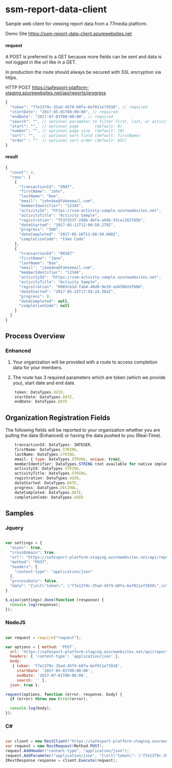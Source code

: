 # ssm-report-data-client
Sample web client for viewing report data from a 77media platform.

Demo Site https://ssm-report-data-client.azurewebsites.net

#### request
A POST is preferred to a GET because more fields can be sent and data is not logged in the url like in a GET.

In production the route should always be secured with SSL encryption via https.

HTTP POST
https://safesport-platform-staging.azurewebsites.net/api/reports/progress

```javascript
{
  "token": "f7e1379c-35ad-45f9-b0fa-6ef011e73938", // required
  "startDate": "2017-05-01T00:00:00", // required
  "endDate": "2017-07-01T00:00:00", // required
  "search": "", // optional parameter to filter first, last, or activity (default: '')
  "start": "",  // optional page       (default: 0)
  "number": "", // optional page size  (default: 10)
  "sort": "",   // optional sort field (default: firstName)
  "order" : ""  // optional sort order (default: ASC)
} 
```

#### result

```javascript
{
  "count": 2,
  "rows": [
    {
      "transactionId": "9987",
      "firstName": "John",
      "lastName": "Doe",
      "email": "johndoe@fakeemail.com",
      "memberIdentifier": "12345",
      "activityId": "https://ssm-activity-sample.azurewebsites.net",
      "activityTitle": "Activity Sample",
      "registration": "f53f253f-248b-4bfa-a94b-55cac283765b",
      "dateStarted": "2017-05-11T12:00:50.279Z",
      "progress": "100",
      "dateCompleted": "2017-05-16T12:00:50.000Z",
      "completionCode": "Fake Code"
    },
    {
      "transactionId": "88367"
      "firstName": "Jane",
      "lastName": "Doe",
      "email": "janedoe@fakeemail.com",
      "memberIdentifier": "12346",
      "activityId": "https://ssm-activity-sample.azurewebsites.net",
      "activityTitle": "Activity Sample",
      "registration": "6903cb1d-fab4-48d0-9e39-ed45002df600",
      "dateStarted": "2017-05-25T17:58:24.384Z",
      "progress": 0,
      "dateCompleted": null,
      "completionCode": null
    }
  ]
}
```

## Process Overview
### Enhanced

1. Your organization will be provided with a route to access completion data for your members.

2. The route has 3 required parameters which are token (which we provide you), start date and end date.
```javascript
    token: DataTypes.UUID,
    startDate: DataTypes.DATE,
    endDate: DataTypes.DATE
```

## Organization Registration Fields
The following fields will be reported to your organization whether you are pulling the data (Enhanced) or having the data pushed to you (Real-Time).
```javascript
    transactionId: DataTypes: INTEGER,
    firstName: DataTypes.STRING,
    lastName: DataTypes.STRING,
    email: { type: DataTypes.STRING, unique: true},
    memberIdentifier: DataTypes.STRING (not available for native implementations),
    activityId: DataTypes.STRING,
    activityTitle: DataTypes.STRING,
    registration: DataTypes.UUID,
    dateStarted: DataTypes.DATE,
    progress: DataTypes.DECIMAL,
    dateCompleted: DataTypes.DATE,
    completionCode: DataTypes.UUID  

```


## Samples
### Jquery

```javascript

var settings = {
  "async": true,
  "crossDomain": true,
  "url": "https://safesport-platform-staging.azurewebsites.net/api/reports/progress",
  "method": "POST",
  "headers": {
    "content-type": "application/json"
  },
  "processData": false,
  "data": "{\n\t\"token\": \"f7e1379c-35ad-45f9-b0fa-6ef011e73938\",\n\t\"startDate\": \"2017-05-01T00:00:00\",\n\t\"endDate\": \"2017-07-01T00:00:00\",\n\t\"search\": \"\"\n}"
}

$.ajax(settings).done(function (response) {
  console.log(response);
});

```


### NodeJS

```javascript

var request = require("request");

var options = { method: 'POST',
  url: 'https://safesport-platform-staging.azurewebsites.net/api/reports/progress',
  headers: { 'content-type': 'application/json' },
  body: 
   { token: 'f7e1379c-35ad-45f9-b0fa-6ef011e73938',
     startDate: '2017-05-01T00:00:00',
     endDate: '2017-07-01T00:00:00',
     search: '' },
  json: true };

request(options, function (error, response, body) {
  if (error) throw new Error(error);

  console.log(body);
});

```

### C#

```csharp

var client = new RestClient("https://safesport-platform-staging.azurewebsites.net/api/reports/progress");
var request = new RestRequest(Method.POST);
request.AddHeader("content-type", "application/json");
request.AddParameter("application/json", "{\n\t\"token\": \"f7e1379c-35ad-45f9-b0fa-6ef011e73938\",\n\t\"startDate\": \"2017-05-01T00:00:00\",\n\t\"endDate\": \"2017-07-01T00:00:00\",\n\t\"search\": \"\"\n}", ParameterType.RequestBody);
IRestResponse response = client.Execute(request);

```